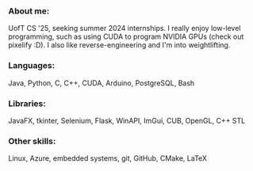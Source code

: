 ### About me:
UofT CS '25, seeking summer 2024 internships. I really enjoy low-level programming, such as using CUDA to program NVIDIA GPUs (check out pixelify :D). I also like reverse-engineering and I'm into weightlifting.
### Languages: 
Java, Python, C, C++, CUDA, Arduino, PostgreSQL, Bash
### Libraries: 
JavaFX, tkinter, Selenium, Flask, WinAPI, ImGui, CUB, OpenGL, C++ STL
### Other skills: 
Linux, Azure, embedded systems, git, GitHub, CMake, LaTeX
